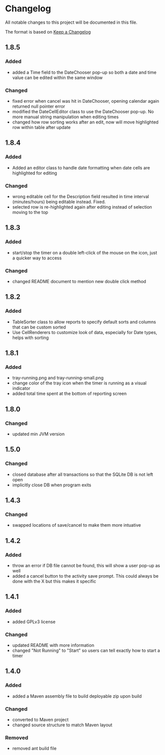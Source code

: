 # Changelog

All notable changes to this project will be documented in this file.

The format is based on [Keep a Changelog](https://keepachangelog.com/en/1.0.0/)

## 1.8.5

### Added

- added a Time field to the DateChooser pop-up so both a date and time value can be edited within the same window

### Changed

- fixed error when cancel was hit in DateChooser, opening calendar again returned null pointer error
- modified the DateCellEditor class to use the DateChooser pop-up. No more manual string manipulation when editing times
- changed how row sorting works after an edit, now will move highlighted row within table after update

## 1.8.4

### Added

- Added an editor class to handle date formatting when date cells are highlighted for editing

### Changed

- wrong editable cell for the Description field resulted in time interval (minutes/hours) being editable instead. Fixed. 
- selected row is re-highlighted again after editing instead of selection moving to the top

## 1.8.3

### Added

- start/stop the timer on a double left-click of the mouse on the icon, just a quicker way to access

### Changed

- changed README document to mention new double click method

## 1.8.2

### Added

- TableSorter class to allow reports to specify default sorts and columns that can be custom sorted
- Use CellRenderers to customize look of data, especially for Date types, helps with sorting

## 1.8.1

### Added

- tray-running.png and tray-running-small.png
- change color of the tray icon when the timer is running as a visual indicator
- added total time spent at the bottom of reporting screen

## 1.8.0

### Changed

- updated min JVM version

## 1.5.0

### Changed 

- closed database after all transactions so that the SQLite DB is not left open
- implicitly close DB when program exits

## 1.4.3

### Changed

- swapped locations of save/cancel to make them more intuative

## 1.4.2

### Added

- throw an error if DB file cannot be found, this will show a user pop-up as well
- added a cancel button to the activity save prompt. This could always be done with the X but this makes it specific

## 1.4.1

### Added

- added GPLv3 license

### Changed

- updated README with more information
- changed "Not Running" to "Start" so users can tell exactly how to start a timer

## 1.4.0

### Added

- added a Maven assembly file to build deployable zip upon build

### Changed

- converted to Maven project
- changed source structure to match Maven layout

### Removed

- removed ant build file
